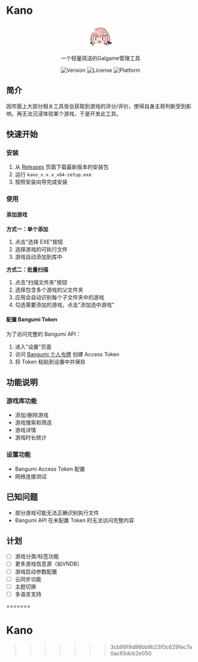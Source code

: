 # Kano

<div align="center">
  <img src="src-tauri/icons/128x128.png" alt="Kano Logo" width="64" height="64">
  
  一个轻量简洁的Galgame管理工具
  
  ![Version](https://img.shields.io/badge/version-0.1.0-blue)
  ![License](https://img.shields.io/badge/license-MIT-green)
  ![Platform](https://img.shields.io/badge/platform-Windows-lightgrey)
</div>

##  简介
因市面上大部分相关工具皆会获取到游戏的评分/评价，使得自身主观判断受到影响，再无法沉浸体验某个游戏，于是开发此工具。

##  快速开始

### 安装

1. 从 [Releases](https://github.com/shiodd/testGalManager/releases) 页面下载最新版本的安装包
2. 运行 `kano_x.x.x_x64-setup.exe`
3. 按照安装向导完成安装

### 使用

#### 添加游戏

**方式一：单个添加**
1. 点击"选择 EXE"按钮
2. 选择游戏的可执行文件
3. 游戏自动添加到库中

**方式二：批量扫描**
1. 点击"扫描文件夹"按钮
2. 选择包含多个游戏的父文件夹
3. 应用会自动识别每个子文件夹中的游戏
4. 勾选需要添加的游戏，点击"添加选中游戏"

#### 配置 Bangumi Token

为了访问完整的 Bangumi API：

1. 进入"设置"页面
2. 访问 [Bangumi 个人令牌](https://next.bgm.tv/demo/access-token) 创建 Access Token
3. 将 Token 粘贴到设置中并保存


## 功能说明

### 游戏库功能

- 添加/删除游戏
- 游戏搜索和筛选
- 游戏详情
- 游戏时长统计

### 设置功能

- Bangumi Access Token 配置
- 网络连接测试


## 已知问题

- 部分游戏可能无法正确识别执行文件
- Bangumi API 在未配置 Token 时无法访问完整内容

## 计划

- [ ] 游戏分类/标签功能
- [ ] 更多游戏信息源（如VNDB）
- [ ] 游戏启动参数配置
- [ ] 云同步功能
- [ ] 主题切换
- [ ] 多语言支持

=======
# Kano
>>>>>>> 3cb86f9d88bb9b23f0c629fec7a0ac65dcb2e050
